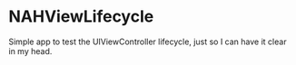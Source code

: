 NAHViewLifecycle
================

Simple app to test the UIViewController lifecycle, just so I can have it
clear in my head.
